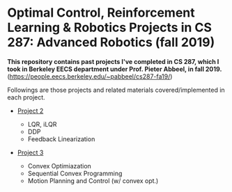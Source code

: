# Optimal Control, Reinforcement Learning & Robotics Projects in CS 287: Advanced Robotics (fall 2019)

**This repository contains past projects I've completed in CS 287, which I took in Berkeley EECS department under Prof. Pieter Abbeel, in fall 2019.**
(https://people.eecs.berkeley.edu/~pabbeel/cs287-fa19/)

Followings are those projects and related materials covered/implemented in each project.

- [Project 2](/cs287hw2)
  - LQR, iLQR
  - DDP
  - Feedback Linearization

- [Project 3](/cs287hw3)
  - Convex Optimiazation
  - Sequential Convex Programming
  - Motion Planning and Control (w/ convex opt.)
